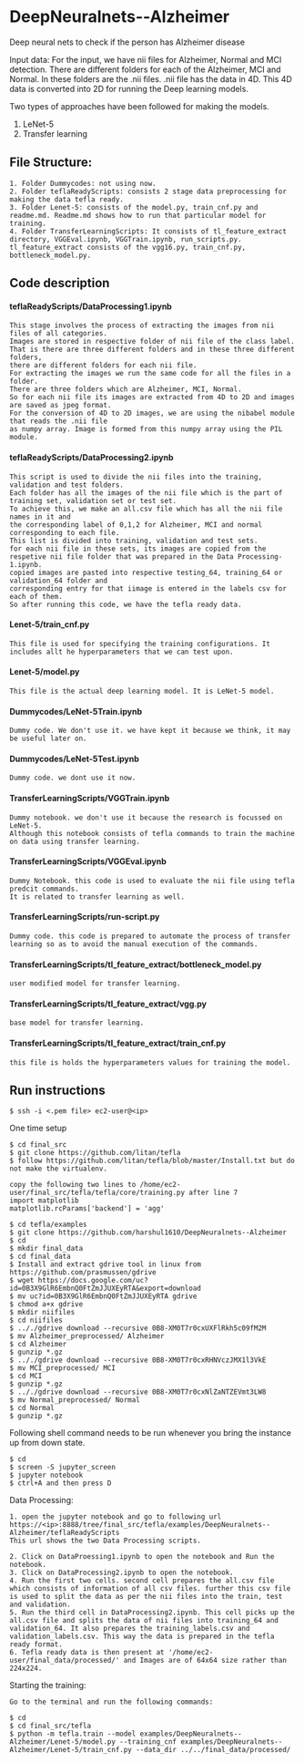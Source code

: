 # DeepNeuralnets--Alzheimer
Deep neural nets to check if the person has Alzheimer disease

Input data: For the input, we have nii files for Alzheimer, Normal and MCI detection. There are different folders for each of the Alzheimer, MCI and Normal. In these folders are the .nii files. .nii file has the data in 4D. This 4D data is converted into 2D for running the Deep learning models.

Two types of approaches have been followed for making the models. 
1. LeNet-5
2. Transfer learning

## File Structure:

```
1. Folder Dummycodes: not using now.
2. Folder teflaReadyScripts: consists 2 stage data preprocessing for making the data tefla ready.
3. Folder Lenet-5: consists of the model.py, train_cnf.py and readme.md. Readme.md shows how to run that particular model for  training.
4. Folder TransferLearningScripts: It consists of tl_feature_extract directory, VGGEval.ipynb, VGGTrain.ipynb, run_scripts.py.   tl_feature_extract consists of the vgg16.py, train_cnf.py, bottleneck_model.py.
```

## Code description
#### teflaReadyScripts/DataProcessing1.ipynb
```
This stage involves the process of extracting the images from nii files of all categories.
Images are stored in respective folder of nii file of the class label. 
That is there are three different folders and in these three different folders, 
there are different folders for each nii file. 
For extracting the images we run the same code for all the files in a folder. 
There are three folders which are Alzheimer, MCI, Normal. 
So for each nii file its images are extracted from 4D to 2D and images are saved as jpeg format.
For the conversion of 4D to 2D images, we are using the nibabel module that reads the .nii file 
as numpy array. Image is formed from this numpy array using the PIL module.
```

#### teflaReadyScripts/DataProcessing2.ipynb
```
This script is used to divide the nii files into the training, validation and test folders. 
Each folder has all the images of the nii file which is the part of training set, validation set or test set. 
To achieve this, we make an all.csv file which has all the nii file names in it and 
the corresponding label of 0,1,2 for Alzheimer, MCI and normal corresponding to each file. 
This list is divided into training, validation and test sets. 
for each nii file in these sets, its images are copied from the respetive nii file folder that was prepared in the Data Processing-1.ipynb. 
copied images are pasted into respective testing_64, training_64 or validation_64 folder and 
corresponding entry for that iimage is entered in the labels csv for each of them.
So after running this code, we have the tefla ready data.
```

#### Lenet-5/train_cnf.py
```
This file is used for specifying the training configurations. It includes allt he hyperparameters that we can test upon.
``` 

#### Lenet-5/model.py
```
This file is the actual deep learning model. It is LeNet-5 model.
```

#### Dummycodes/LeNet-5Train.ipynb
```
Dummy code. We don't use it. we have kept it because we think, it may be useful later on.
```

#### Dummycodes/LeNet-5Test.ipynb
```
Dummy code. we dont use it now.
```

#### TransferLearningScripts/VGGTrain.ipynb
```
Dummy notebook. we don't use it because the research is focussed on LeNet-5. 
Although this notebook consists of tefla commands to train the machine on data using transfer learning.
```

#### TransferLearningScripts/VGGEval.ipynb
```
Dummy Notebook. this code is used to evaluate the nii file using tefla predcit commands. 
It is related to transfer learning as well.
```

#### TransferLearningScripts/run-script.py
```
Dummy code. this code is prepared to automate the process of transfer learning so as to avoid the manual execution of the commands.
```
#### TransferLearningScripts/tl_feature_extract/bottleneck_model.py
```
user modified model for transfer learning.
```

#### TransferLearningScripts/tl_feature_extract/vgg.py
```
base model for transfer learning.
```

#### TransferLearningScripts/tl_feature_extract/train_cnf.py
```
this file is holds the hyperparameters values for training the model.
```

## Run instructions
```
$ ssh -i <.pem file> ec2-user@<ip>
```

One time setup
```
$ cd final_src
$ git clone https://github.com/litan/tefla
$ follow https://github.com/litan/tefla/blob/master/Install.txt but do not make the virtualenv.

copy the following two lines to /home/ec2-user/final_src/tefla/tefla/core/training.py after line 7
import matplotlib
matplotlib.rcParams['backend'] = 'agg'

$ cd tefla/examples
$ git clone https://github.com/harshul1610/DeepNeuralnets--Alzheimer
$ cd
$ mkdir final_data
$ cd final_data
$ Install and extract gdrive tool in linux from https://github.com/prasmussen/gdrive
$ wget https://docs.google.com/uc?id=0B3X9GlR6EmbnQ0FtZmJJUXEyRTA&export=download
$ mv uc?id=0B3X9GlR6EmbnQ0FtZmJJUXEyRTA gdrive
$ chmod a+x gdrive
$ mkdir niifiles
$ cd niifiles
$ .././gdrive download --recursive 0B8-XM0T7r0cxUXFlRkh5c09fM2M
$ mv Alzheimer_preprocessed/ Alzheimer
$ cd Alzheimer
$ gunzip *.gz
$ .././gdrive download --recursive 0B8-XM0T7r0cxRHNVczJMX1l3VkE
$ mv MCI_preprocessed/ MCI
$ cd MCI
$ gunzip *.gz
$ .././gdrive download --recursive 0B8-XM0T7r0cxNlZaNTZEVmt3LW8
$ mv Normal_preprocessed/ Normal
$ cd Normal
$ gunzip *.gz
```
Following shell command needs to be run whenever you bring the instance up from down state.
```
$ cd
$ screen -S jupyter_screen
$ jupyter notebook
$ ctrl+A and then press D
```

Data Processing:
```
1. open the jupyter notebook and go to following url
https://<ip>:8888/tree/final_src/tefla/examples/DeepNeuralnets--Alzheimer/teflaReadyScripts
This url shows the two Data Processing scripts.

2. Click on DataProessing1.ipynb to open the notebook and Run the notebook.
3. Click on DataProcessing2.ipynb to open the notebook.
4. Run the first two cells. second cell prepares the all.csv file which consists of information of all csv files. further this csv file is used to split the data as per the nii files into the train, test and validation.
5. Run the third cell in DataProcessing2.ipynb. This cell picks up the all.csv file and splits the data of nii files into training_64 and validation_64. It also prepares the training_labels.csv and validation_labels.csv. This way the data is prepared in the tefla ready format. 
6. Tefla ready data is then present at '/home/ec2-user/final_data/processed/' and Images are of 64x64 size rather than 224x224.
```

Starting the training:
```
Go to the terminal and run the following commands:

$ cd
$ cd final_src/tefla
$ python -m tefla.train --model examples/DeepNeuralnets--Alzheimer/Lenet-5/model.py --training_cnf examples/DeepNeuralnets--Alzheimer/Lenet-5/train_cnf.py --data_dir ../../final_data/processed/
```
